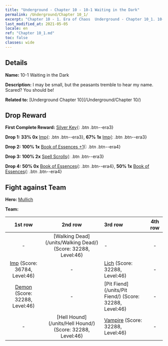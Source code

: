 ```yaml
---
title: "Underground - Chapter 10 - 10-1 Waiting in the Dark"
permalink: /Underground/Chapter 10_1/
excerpt: "Chapter 10 - 1. Era of Chaos  Underground - Chapter 10_1. 10-1 Waiting in the Dark"
last_modified_at: 2021-05-05
locale: en
ref: "Chapter 10_1.md"
toc: false
classes: wide
---
```


## Details

 **Name:** 10-1 Waiting in the Dark

 **Description:** I may be small, but the peasants tremble to hear my name. Scared? You should be!

 **Related to:** [Underground Chapter 10](/Underground/Chapter 10/)

## Drop Reward

 **First Complete Reward:** [Silver Key](/Items/con_693/){: .btn .btn--era3}

 **Drop 1:** **33% 0x** [Imp](/Items/unt_226/){: .btn .btn--era3}, **67% 1x** [Imp](/Items/unt_226/){: .btn .btn--era3}

 **Drop 2:** **100% 1x** [Book of Essences +1](/Items/mat_46/){: .btn .btn--era4}

 **Drop 3:** **100% 2x** [Spell Scrolls](/Items/con_694/){: .btn .btn--era3}

 **Drop 4:** **50% 0x** [Book of Essences](/Items/mat_39/){: .btn .btn--era4}, **50% 1x** [Book of Essences](/Items/mat_39/){: .btn .btn--era4}


## Fight against Team
 **Hero:** [Mullich](/heroes/Mullich/)

 **Team:**


  | 1st row | 2nd row | 3rd row | 4th row |
  |:----:|:----:|:----|:----:|
  | - | [Walking Dead](/units/Walking Dead/) (Score: 32288, Level:46)  | - | - |
  | [Imp](/units/Imp/) (Score: 36784, Level:46)  | - | [Lich](/units/Lich/) (Score: 32288, Level:46)  | - |
  | [Demon](/units/Demon/) (Score: 32288, Level:46)  | - | [Pit Fiend](/units/Pit Fiend/) (Score: 32288, Level:46)  | - |
  | - | [Hell Hound](/units/Hell Hound/) (Score: 32288, Level:46)  | [Vampire](/units/Vampire/) (Score: 32288, Level:46)  | - |


